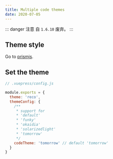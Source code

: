 ```yaml
---
title: Multiple code themes
date: 2020-07-05
---
```


::: danger 注意
自 `1.6.10` 废弃。
:::

## Theme style

Go to [prismjs](https://prismjs.com/).

## Set the theme

```js
// .vuepress/config.js

module.exports = {
  theme: 'reco',
  themeConfig: {
    /**
     * support for
     * 'default'
     * 'funky'
     * 'okaidia'
     * 'solarizedlight'
     * 'tomorrow'
     */
    codeTheme: 'tomorrow' // default 'tomorrow'
  }
}
```
